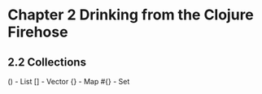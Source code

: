 Chapter 2 Drinking from the Clojure Firehose
============================================

2.2 Collections
--------------------------------------------

() - List
[] - Vector
{} - Map
#{} - Set
